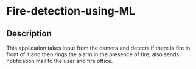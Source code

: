 # Fire-detection-using-ML

Description
-----------

This application takes input from the camera and detects if there is fire in front of it and 
then rings the alarm in the presence of fire, 
also sends notification mail to the user and fire office. 
